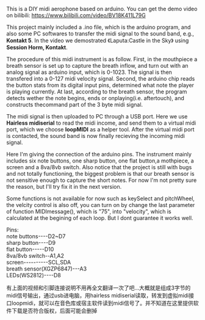 This is a DIY midi aerophone based on arduino. You can get the demo video on bilibili: 
https://www.bilibili.com/video/BV18K411L79G

This project mainly included a .ino file, which is the arduino program, and also some PC softwares to transfer the midi signal to the sound band, e.g., <strong>Kontakt 5</strong>. In the video we demostrated 《Laputa:Castle in the Sky》 using <strong>Session Horm, Kontakt</strong>.

The procedure of this midi instrument is as follow. First, in the mouthpiece a breath sensor is set up to capture the breath inflow, and turn out with an analog signal as arduino input, which is 0-1023. The signal is then transfered into a 0-127 midi velocity signal. Second, the arduino chip reads the button stats from its digital input pins, determined what note the player is playing currently. At last, according to the breath sensor, the program detects wether the note begins, ends or onplaying(i.e. aftertouch), and constructs thecommand part of the 3 byte midi signal. 

The midi signal is then uploaded to PC through a USB port. Here we use <strong>Hairless midiserial</strong> to read the midi income, and send them to a virtual midi port, which we choose <strong>loopMIDI</strong> as a helper tool. After the virtual midi port is contacted, the sound band is now finally recieving the incoming midi signal.

Here I'm giving the connection of the arduino pins. The instrument mainly includes six note buttons, one sharp button, one flat button,a mothpiece, a screen and a 8va/8vb switch. Also notice that the project is still with bugs and not totally functioning, the biggest problem is that our breath sensor is not sensitive enough to capture the short notes. For now I'm not pretty sure the reason, but I'll try fix it in the next version.

Some functions is not available for now such as keySelect and pitchWheel, the velcity control is also off, you can turn on by change the last parameter of function MIDImessage(), which is "75", into "velocity", which is calculated at the begining of each loop. But I dont guarantee it works well.

Pins:<br>
note buttons----D2~D7<br>
sharp button----D9<br>
flat button-----D10<br>
8va/8vb switch--A1,A2<br>
screen----------SCL,SDA<br>
breath sensor(XGZP6847)---A3<br>
LEDs(WS2812)----D8<br>

有上面的视频和引脚连接说明不用再全文翻译一次了吧...大概就是组成3字节的midi信号输出，通过usb进电脑，用hairless midiserial读取，转发到虚拟midi接口loopmidi，就可以在音色库或宿主软件读到midi信号了。并不知道在这里提供软件下载是否符合版权，后面可能会删掉
